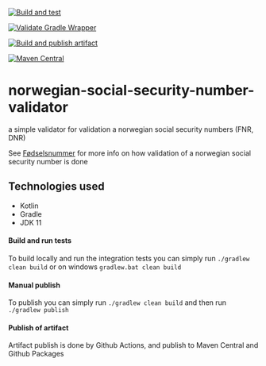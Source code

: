 [![Build and test](https://github.com/MikAoJk/norwegian-social-security-number-validator/actions/workflows/build-and-test.yml/badge.svg?branch=main)](https://github.com/MikAoJk/norwegian-social-security-number-validator/actions/workflows/buildAndTest.yml)

[![Validate Gradle Wrapper](https://github.com/MikAoJk/norwegian-social-security-number-validator/actions/workflows/gradle-wrapper-validation.yml/badge.svg?branch=main)](https://github.com/MikAoJk/norwegian-social-security-number-validator/actions/workflows/gradle-wrapper-validation.yml)

[![Build and publish artifact](https://github.com/MikAoJk/norwegian-social-security-number-validator/actions/workflows/build-release.yml/badge.svg?branch=main)](https://github.com/MikAoJk/norwegian-social-security-number-validator/actions/workflows/release.yml)

[![Maven Central](https://maven-badges.herokuapp.com/maven-central/io.github.MikAoJk/norwegian-social-security-number-validator/badge.svg)](https://maven-badges.herokuapp.com/maven-central/io.github.MikAoJk/norwegian-social-security-number-validator/)

# norwegian-social-security-number-validator
a simple validator for validation a norwegian social security numbers (FNR, DNR)

See [Fødselsnummer](https://no.wikipedia.org/wiki/F%C3%B8dselsnummer#Oppbygning)
for more info on how validation of a norwegian social security number is done

## Technologies used
* Kotlin
* Gradle
* JDK 11

#### Build and run tests
To build locally and run the integration tests you can simply run `./gradlew clean build` or on windows
`gradlew.bat clean build`

#### Manual publish
To publish you can simply run `./gradlew clean build` and then run `./gradlew publish`

#### Publish of artifact
Artifact publish is done by Github Actions, and publish to Maven Central and Github Packages